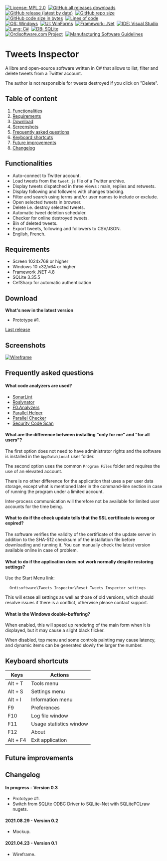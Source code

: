 [![License: MPL 2.0](https://img.shields.io/github/license/ordisoftware/tweets-inspector)](LICENSE)&nbsp;
[![GitHub all releases downloads](https://img.shields.io/github/downloads/ordisoftware/tweets-inspector/total)](https://github.com/Ordisoftware/Tweets-Inspector/releases)&nbsp;
[![GitHub release (latest by date)](https://img.shields.io/github/v/release/ordisoftware/tweets-inspector)](https://github.com/Ordisoftware/Tweets-Inspector/releases/latest)&nbsp;
[![GitHub repo size](https://img.shields.io/github/repo-size/ordisoftware/tweets-inspector)](#)&nbsp;
[![GitHub code size in bytes](https://img.shields.io/github/languages/code-size/ordisoftware/tweets-inspector)](https://github.com/Ordisoftware/Tweets-Inspector/tree/master/Project)&nbsp;
[![Lines of code](https://img.shields.io/tokei/lines/github/ordisoftware/tweets-inspector)](https://github.com/Ordisoftware/Tweets-Inspector/tree/master/Project)&nbsp;<br/>
[![OS: Windows](https://img.shields.io/badge/Windows%2010-279CE8?label=os)](https://www.microsoft.com/windows/)&nbsp;
[![UI: WinForms](https://img.shields.io/badge/WinForms-279CE8?label=ui)](https://github.com/dotnet/winforms)&nbsp;
[![Framework: .Net](https://img.shields.io/badge/.NET%204.8-6E5FA6?label=framework)](https://dotnet.microsoft.com)&nbsp;
[![IDE: Visual Studio](https://img.shields.io/badge/Visual%20Studio%202022-6E5FA6.svg?label=ide)](https://visualstudio.microsoft.com)&nbsp;
[![Lang: C#](https://img.shields.io/badge/C%23%2010-%23239120.svg?label=lang)](https://docs.microsoft.com/dotnet/csharp/)&nbsp;
[![DB: SQLite](https://img.shields.io/badge/SQLite%203.35-darkgoldenrod.svg?label=db)](https://www.sqlite.org)&nbsp;<br/>
[![Ordisoftware.com Project](https://img.shields.io/badge/-Ordisoftware.com%20Project-355F90?logo=WordPress&logoColor=white)](https://www.ordisoftware.com/tweets-inspector)&nbsp;
[![Manufacturing Software Guidelines](https://img.shields.io/badge/-Manufacturing%20Software%20Guidelines-355F90?logo=MicrosoftWord&logoColor=white)](https://github.com/Ordisoftware/Guidelines)&nbsp;

# Tweets Inspector

A libre and open-source software written in C# that allows to list, filter and delete tweets from a Twitter account.

The author is not responsible for tweets destroyed if you click on "Delete".

## Table of content

1. [Functionalities](#functionalities)
2. [Requirements](#requirements)
3. [Download](#download)
4. [Screenshots](#screenshots)
5. [Frequently asked questions](#frequently-asked-questions)
6. [Keyboard shortcuts](#keyboard-shortcuts)
7. [Future improvements](#future-improvements)
8. [Changelog](#changelog)

## Functionalities

- Auto-connect to Twitter account.
- Load tweets from the `tweet.js` file of a Twitter archive.
- Display tweets dispatched in three views : main, replies and retweets.
- Display following and followers with changes tracking.
- Filter and search using terms and/or user names to include or exclude.
- Open selected tweets in browser.
- Delete i.e. destroy selected tweets.
- Automatic tweet deletion scheduler.
- Checker for online destroyed tweets.
- Bin of deleted tweets.
- Export tweets, following and followers to CSV/JSON.
- English, French.

## Requirements

- Screen 1024x768 or higher
- Windows 10 x32/x64 or higher
- Framework .NET 4.8
- SQLite 3.35.5
- CefSharp for automatic authentication

## Download

**What's new in the latest version**

- Prototype #1.

[Last release](https://github.com/Ordisoftware/Tweets-Inspector/releases/latest)

## Screenshots

[![Wireframe](https://www.ordisoftware.com/uploads/2021/04/tweets-inspector-wireframe2-400x267.png)](https://www.ordisoftware.com/uploads/2021/04/tweets-inspector-wireframe2.png)

## Frequently asked questions

#### What code analyzers are used?

- [SonarLint](https://marketplace.visualstudio.com/items?itemName=SonarSource.SonarLintforVisualStudio2022)
- [Roslynator](https://marketplace.visualstudio.com/items?itemName=josefpihrt.Roslynator2022)
- [F0.Analyzers](https://marketplace.visualstudio.com/items?itemName=Flash0Ware.F0-Analyzers-VS)
- [Parallel Helper](https://marketplace.visualstudio.com/items?itemName=camrein.ParallelHelper)
- [Parallel Checker](https://marketplace.visualstudio.com/items?itemName=LBHSR.ParallelChecker)
- [Security Code Scan](https://marketplace.visualstudio.com/items?itemName=JaroslavLobacevski.SecurityCodeScanVS2019)

#### What are the difference between installing "only for me" and "for all users"?

The first option does not need to have administrator rights and the software is installed in the `AppData\Local` user folder.

The second option uses the common `Program Files` folder and requires the use of an elevated account.

There is no other difference for the application that uses a per user data storage, except what is mentioned later in the command-line section in case of running the program under a limited account.

Inter-process communication will therefore not be available for limited user accounts for the time being.

#### What to do if the check update tells that the SSL certificate is wrong or expired?

The software verifies the validity of the certificate of the update server in addition to the SHA-512 checksum of the installation file before downloading and running it. You can manually check the latest version available online in case of problem.

#### What to do if the application does not work normally despite restoring settings?

Use the Start Menu link:

&emsp;`Ordisoftware\Tweets Inspector\Reset Tweets Inspector settings`

This will erase all settings as well as those of old versions, which should resolve issues if there is a conflict, otherwise please contact support.

#### What is the Windows double-buffering?

When enabled, this will speed up rendering of the main form when it is displayed, but it may cause a slight black flicker.

When disabled, top menu and some controls painting may cause latency, and dynamic items can be generated slowly the larger the number.

## Keyboard shortcuts

| Keys | Actions |
|-|-|
| Alt + T | Tools menu |
| Alt + S | Settings menu |
| Alt + I | Information menu |
| F9 | Preferences |
| F10 | Log file window |
| F11 | Usage statistics window |
| F12 | About |
| Alt + F4 | Exit application |

## Future improvements

## Changelog

#### In progress - Version 0.3

- Prototype #1.
- Switch from SQLite ODBC Driver to SQLite-Net with SQLitePCLraw nugets.

#### 2021.08.29 - Version 0.2

- Mockup.

#### 2021.04.23 - Version 0.1

- Wireframe.